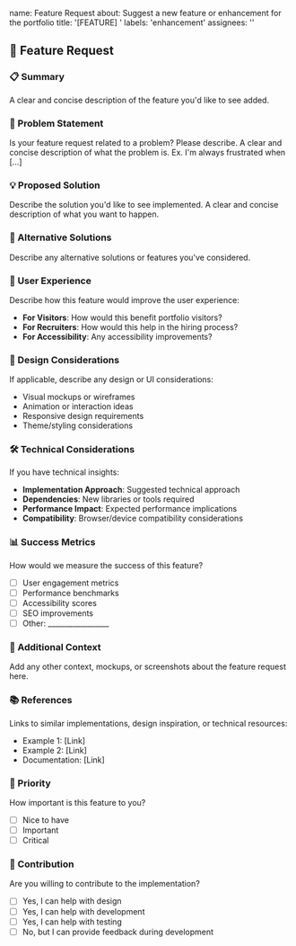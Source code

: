 name: Feature Request
about: Suggest a new feature or enhancement for the portfolio
title: '[FEATURE] '
labels: 'enhancement'
assignees: ''

## 🚀 Feature Request

### 📋 Summary

A clear and concise description of the feature you'd like to see added.

### 🎯 Problem Statement

Is your feature request related to a problem? Please describe.
A clear and concise description of what the problem is. Ex. I'm always frustrated when [...]

### 💡 Proposed Solution

Describe the solution you'd like to see implemented.
A clear and concise description of what you want to happen.

### 🔄 Alternative Solutions

Describe any alternative solutions or features you've considered.

### 📱 User Experience

Describe how this feature would improve the user experience:

- **For Visitors**: How would this benefit portfolio visitors?
- **For Recruiters**: How would this help in the hiring process?
- **For Accessibility**: Any accessibility improvements?

### 🎨 Design Considerations

If applicable, describe any design or UI considerations:

- Visual mockups or wireframes
- Animation or interaction ideas
- Responsive design requirements
- Theme/styling considerations

### 🛠️ Technical Considerations

If you have technical insights:

- **Implementation Approach**: Suggested technical approach
- **Dependencies**: New libraries or tools required
- **Performance Impact**: Expected performance implications
- **Compatibility**: Browser/device compatibility considerations

### 📊 Success Metrics

How would we measure the success of this feature?

- [ ] User engagement metrics
- [ ] Performance benchmarks
- [ ] Accessibility scores
- [ ] SEO improvements
- [ ] Other: _________________

### 🔗 Additional Context

Add any other context, mockups, or screenshots about the feature request here.

### 📚 References

Links to similar implementations, design inspiration, or technical resources:

- Example 1: [Link]
- Example 2: [Link]
- Documentation: [Link]

### 🎯 Priority

How important is this feature to you?

- [ ] Nice to have
- [ ] Important
- [ ] Critical

### 🤝 Contribution

Are you willing to contribute to the implementation?

- [ ] Yes, I can help with design
- [ ] Yes, I can help with development
- [ ] Yes, I can help with testing
- [ ] No, but I can provide feedback during development